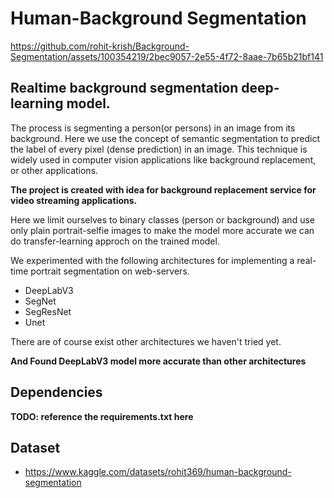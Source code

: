 # Human-Background Segmentation

https://github.com/rohit-krish/Background-Segmentation/assets/100354219/2bec9057-2e55-4f72-8aae-7b65b21bf141

## Realtime background segmentation deep-learning model.

The process is segmenting a person(or persons) in an image from its background. Here we use the concept of semantic segmentation to predict the label of every pixel (dense prediction) in an image. This technique is widely used in computer vision applications like background replacement, or other applications.

**The project is created with idea for background replacement service for video streaming applications.**

Here we limit ourselves to binary classes (person or background) and use only plain portrait-selfie images to make the model more accurate we can do transfer-learning approch on the trained model.

We experimented with the following architectures for implementing a real-time portrait segmentation on web-servers.
- DeepLabV3
- SegNet
- SegResNet
- Unet

There are of course exist other architectures we haven't tried yet.

__And Found DeepLabV3 model more accurate than other architectures__

## Dependencies
**TODO: reference the requirements.txt here**

## Dataset
- https://www.kaggle.com/datasets/rohit369/human-background-segmentation
